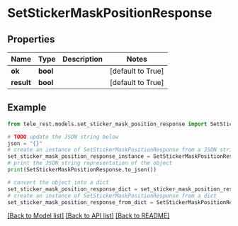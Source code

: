 # SetStickerMaskPositionResponse


## Properties

Name | Type | Description | Notes
------------ | ------------- | ------------- | -------------
**ok** | **bool** |  | [default to True]
**result** | **bool** |  | [default to True]

## Example

```python
from tele_rest.models.set_sticker_mask_position_response import SetStickerMaskPositionResponse

# TODO update the JSON string below
json = "{}"
# create an instance of SetStickerMaskPositionResponse from a JSON string
set_sticker_mask_position_response_instance = SetStickerMaskPositionResponse.from_json(json)
# print the JSON string representation of the object
print(SetStickerMaskPositionResponse.to_json())

# convert the object into a dict
set_sticker_mask_position_response_dict = set_sticker_mask_position_response_instance.to_dict()
# create an instance of SetStickerMaskPositionResponse from a dict
set_sticker_mask_position_response_from_dict = SetStickerMaskPositionResponse.from_dict(set_sticker_mask_position_response_dict)
```
[[Back to Model list]](../README.md#documentation-for-models) [[Back to API list]](../README.md#documentation-for-api-endpoints) [[Back to README]](../README.md)


